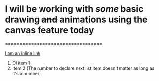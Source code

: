 # I will be **working** with _some_ basic drawing ~~and~~ animations using the canvas feature today
==================================

[I am an inline link](https://www.google.com)

1. Ol item 1
1. Item 2 (The number to declare next list item doesn't matter as long as it's a number)
